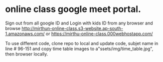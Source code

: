 #  online class google meet portal.
Sign out from all google ID and Login with kids ID from any browser and browse http://mirthun-online-class.s3-website.ap-south-1.amazonaws.com/ or https://mirthu-online-class.000webhostapp.com/ 

To use different code, clone repo to local and update code, subjet name in line # 96-151 and copy time table images to a"ssets/img/time_table.jpg", then browser locally.
